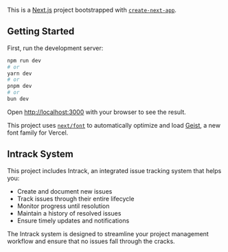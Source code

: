 This is a [Next.js](https://nextjs.org) project bootstrapped with [`create-next-app`](https://nextjs.org/docs/app/api-reference/cli/create-next-app).

## Getting Started

First, run the development server:

```bash
npm run dev
# or
yarn dev
# or
pnpm dev
# or
bun dev
```

Open [http://localhost:3000](http://localhost:3000) with your browser to see the result.

This project uses [`next/font`](https://nextjs.org/docs/app/building-your-application/optimizing/fonts) to automatically optimize and load [Geist](https://vercel.com/font), a new font family for Vercel.

## Intrack System

This project includes Intrack, an integrated issue tracking system that helps you:

- Create and document new issues
- Track issues through their entire lifecycle
- Monitor progress until resolution
- Maintain a history of resolved issues
- Ensure timely updates and notifications

The Intrack system is designed to streamline your project management workflow and ensure that no issues fall through the cracks.
